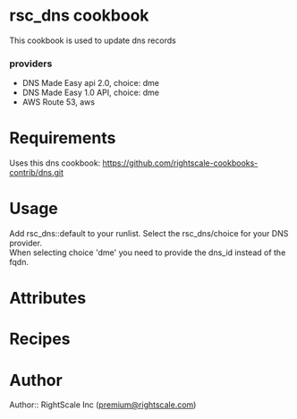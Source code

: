 # rsc_dns cookbook

This cookbook is used to update dns records 
### providers
* DNS Made Easy api 2.0, choice: dme
* DNS Made Easy 1.0 API, choice: dme
* AWS Route 53, aws

# Requirements
Uses this dns cookbook: https://github.com/rightscale-cookbooks-contrib/dns.git

# Usage

Add rsc_dns::default to your runlist.  Select the rsc_dns/choice for your DNS provider.  
When selecting choice 'dme' you need to provide the dns_id instead of the fqdn.

# Attributes

# Recipes

# Author

Author:: RightScale Inc (<premium@rightscale.com>)
